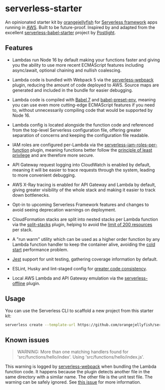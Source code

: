 # serverless-starter

An opinionated starter kit by [orangejellyfish][oj] for
[Serverless framework][sls] apps running in [AWS][aws]. Built to be future-proof.
Inspired by and adapted from the excellent [serverless-babel-starter][sbs]
project by [Postlight][pl].

## Features

- Lambdas run Node 16 by default making your functions faster and giving you the
  ability to use more recent ECMAScript features including async/await, optional
  chaining and nullish coalescing.

- Lambda code is bundled with Webpack 5 via the [serverless-webpack][sw] plugin,
  reducing the amount of code deployed to AWS. Source maps are generated and
  included in the bundle for easier debugging.

- Lambda code is compiled with [Babel 7][b7] and [babel-preset-env][bpe],
  meaning you can use even more cutting-edge ECMAScript features if you need to,
  without unnecessarily compiling code that would be supported by Node 16.

- Lambda config is located alongside the function code and referenced from the
  top-level Serverless configuration file, offering greater separation of
  concerns and keeping the configuration file readable.

- IAM roles are configured per-Lambda via the
  [serverless-iam-roles-per-function][sirpf] plugin, meaning functions better
  follow the [principle of least privilege][plp] and are therefore more secure.

- API Gateway request logging into CloudWatch is enabled by default, meaning
  it will be easier to trace requests through the system, leading to more
  convenient debugging.

- AWS X-Ray tracing is enabled for API Gateway and Lambda by default, giving
  greater visibility of the whole stack and making it easier to track down
  bottlenecks.

- Opt-in to upcoming Serverless Framework features and changes to avoid seeing
  deprecation warnings on deployment.

- CloudFormation stacks are split into nested stacks per Lambda function via the
  [split-stacks][spss] plugin, helping to avoid the [limit of 200 resources][lim]
  per stack.

- A "run warm" utility  which can be used as a higher order function by any
  Lambda function handler to keep the container alive, avoiding the
  [cold start][cs] performance problem.

- [Jest][jest] support for unit testing, gathering coverage information by
  default.

- ESLint, Husky and lint-staged config for [greater code consistency][cc].

- Local AWS Lambda and API Gateway emulation via the [serverless-offline][so]
  plugin.

## Usage

You can use the Serverless CLI to scaffold a new project from this starter kit:

```sh
serverless create --template-url https://github.com/orangejellyfish/serverless-starter --path your/local/path
```

## Known issues

> WARNING: More than one matching handlers found for 'src/functions/hello/index'.
> Using 'src/functions/hello/index.js'.

This warning is logged by [serverless-webpack][sw] when bundling the Lambda
function code. It happens because the plugin detects another file in the same
directory with a similar name. The other file is the unit test file. The warning
can be safely ignored. See [this issue][swi] for more information.

[oj]: https://www.orangejellyfish.com/
[sls]: https://serverless.com/framework/
[aws]: https://aws.amazon.com/
[sbs]: https://github.com/postlight/serverless-babel-starter
[pl]: https://github.com/postlight
[sw]: https://github.com/serverless-heaven/serverless-webpack
[b7]: https://babeljs.io/docs/en/next/index.html
[bpe]: https://babeljs.io/docs/en/next/babel-preset-env.html
[sirpf]: https://github.com/functionalone/serverless-iam-roles-per-function
[plp]: https://www.orangejellyfish.com/blog/serverless-and-the-principle-of-least-privilege/
[spss]: https://github.com/dougmoscrop/serverless-plugin-split-stacks
[lim]: https://www.orangejellyfish.com/blog/avoiding-cloudformation-stack-200-resource-limit-serverless/
[cs]: https://serverless.com/blog/keep-your-lambdas-warm/
[jest]: https://jestjs.io/
[cc]: https://www.orangejellyfish.com/blog/code-consistency-with-eslint-and-husky/
[so]: https://github.com/dherault/serverless-offline
[swi]: https://github.com/serverless-heaven/serverless-webpack/issues/405

